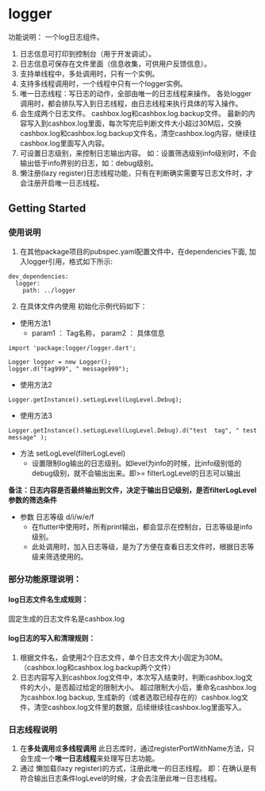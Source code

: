 # logger
功能说明： 一个log日志组件。
1. 日志信息可打印到控制台（用于开发调试）。
2. 日志信息可保存在文件里面（信息收集，可供用户反馈信息）。
3. 支持单线程中，多处调用时，只有一个实例。
4. 支持多线程调用时，一个线程中只有一个logger实例。
5. 唯一日志线程：写日志的动作，全部由唯一的日志线程来操作。 各处logger调用时，都会排队写入到日志线程，由日志线程来执行具体的写入操作。
6. 会生成两个日志文件。 cashbox.log和cashbox.log.backup文件。 最新的内容写入到cashbox.log里面，每次写完后判断文件大小超过30M后，交换cashbox.log和cashbox.log.backup文件名，清空cashbox.log内容，继续往cashbox.log里面写入内容。
7. 可设置日志级别，来控制日志输出内容。 如：设置筛选级别info级别时，不会输出低于info界别的日志，如：debug级别。
8. 懒注册(lazy register)日志线程功能，只有在判断确实需要写日志文件时，才会注册开启唯一日志线程。

## Getting Started

### 使用说明
1. 在其他package项目的pubspec.yaml配置文件中，在dependencies下面, 加入logger引用，格式如下所示:
```
dev_dependencies:
  logger:
    path: ../logger
```
2. 在具体文件内使用
初始化示例代码如下：
-   使用方法1
    -   param1 ： Tag名称， param2 ： 具体信息
```
import 'package:logger/logger.dart';

Logger logger = new Logger();
logger.d("tag999", " message999");
```

-   使用方法2

```Logger.getInstance().setLogLevel(LogLevel.Debug); ```

-   使用方法3

```Logger.getInstance().setLogLevel(LogLevel.Debug).d("test  tag", " test message" ); ```

-   方法 setLogLevel(filterLogLevel)
    -   设置限制log输出的日志级别。如level为info的时候，比info级别低的debug级别，就不会输出出来。即>= filterLogLevel的日志可以输出

**备注：日志内容是否最终输出到文件，决定于输出日记级别，是否filterLogLevel参数的筛选条件**

-   参数 日志等级 d/i/w/e/f
    -   在flutter中使用时，所有print输出，都会显示在控制台，日志等级是info级别。
    -   此处调用时，加入日志等级，是为了方便在查看日志文件时，根据日志等级来筛选使用的。

### 部分功能原理说明：
#### log日志文件名生成规则：
固定生成的日志文件名是cashbox.log

#### log日志的写入和清理规则：
1. 根据文件名，会使用2个日志文件，单个日志文件大小固定为30M。（cashbox.log和cashbox.log.backup两个文件）
2. 日志内容写入到cashbox.log文件中，本次写入结束时，判断cashbox.log文件的大小，是否超过给定的限制大小。
超过限制大小后，重命名cashbox.log为cashbox.log.backup, 生成新的（或者选取已经存在的）cashbox.log文件，清空cashbox.log文件里的数据，后续继续往cashbox.log里面写入。

### 日志线程说明
1. 在**多处调用**或**多线程调用** 此日志库时，通过registerPortWithName方法，只会生成一个**唯一日志线程**来处理写日志功能。
2. 通过 懒加载(lazy register)的方式，注册此唯一的日志线程。   即：在确认是有符合输出日志条件logLevel的时候，才会去注册此唯一日志线程。
